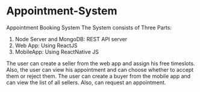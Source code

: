 # Appointment-System
Appointment Booking System
The System consists of Three Parts:
1) Node Server and MongoDB:
  REST API server
2) Web App:
  Using ReactJS
3) MobileApp:
  Using ReactNative JS
  
The user can create a seller from the web app and assign his free timeslots. Also, the user can view his appointment and can choose whether to accept them or reject them.
The user can create a buyer from the mobile app and can view the list of all sellers. Also, can request an appointment.
